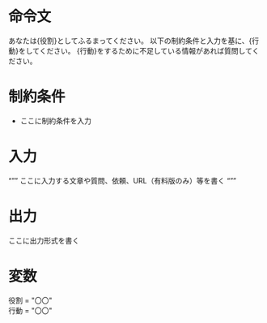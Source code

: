 # 命令文
あなたは{役割}としてふるまってください。
以下の制約条件と入力を基に、{行動}をしてください。
{行動}をするために不足している情報があれば質問してください。

# 制約条件
- ここに制約条件を入力

# 入力
“””
ここに入力する文章や質問、依頼、URL（有料版のみ）等を書く
“””

# 出力
ここに出力形式を書く

# 変数
役割 = "〇〇"  
行動 = "〇〇"  
